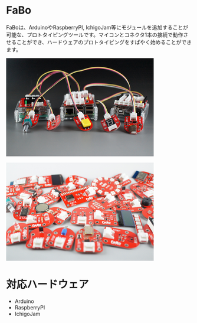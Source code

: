 # FaBo 

FaBoは、ArduinoやRaspberryPI, IchigoJam等にモジュールを追加することが可能な、プロトタイピングツールです。マイコンとコネクタ1本の接続で動作させることができ、ハードウェアのプロトタイピングをすばやく始めることができます。

![pre001](../img/fabo/pre001.png)

![pre002](../img/fabo/pre002.png)

# 対応ハードウェア

* Arduino
* RaspberryPI
* IchigoJam
